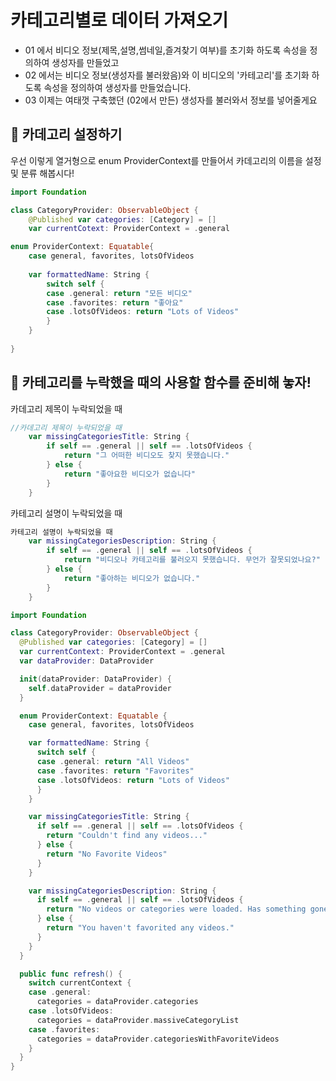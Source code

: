#  카테고리별로 데이터 가져오기

- 01 에서 비디오 정보(제목,설명,썸네일,즐겨찾기 여부)를 초기화 하도록 속성을 정의하여 생성자를 만들었고
- 02 에서는 비디오 정보(생성자를 불러왔음)와 이 비디오의 '카테고리'를 초기화 하도록 속성을 정의하여 생성자를 만들었습니다.
- 03 이제는 여태껏 구축했던 (02에서 만든) 생성자를 불러와서 정보를 넣어줄게요
## 📍 카데고리 설정하기
우선 이렇게 열거형으로 enum ProviderContext를 만들어서 카데고리의 이름을 설정 및 분류 해봅시다!

```swift
import Foundation

class CategoryProvider: ObservableObject {
    @Published var categories: [Category] = []
    var currentCotext: ProviderContext = .general

enum ProviderContext: Equatable{
    case general, favorites, lotsOfVideos
    
    var formattedName: String {
        switch self {
        case .general: return "모든 비디오"
        case .favorites: return "좋아요"
        case .lotsOfVideos: return "Lots of Videos"
        }
    }
    
}

```

## 📍 카테고리를 누락했을 때의 사용할 함수를 준비해 놓자!
카데고리 제목이 누락되었을 때
```swift
//카데고리 제목이 누락되었을 때
    var missingCategoriesTitle: String {
        if self == .general || self == .lotsOfVideos {
            return "그 어떠한 비디오도 찾지 못했습니다."
        } else {
            return "좋아요한 비디오가 없습니다"
        }
    }
```

카테고리 설명이 누락되었을 때
```swift
카테고리 설명이 누락되었을 때
    var missingCategoriesDescription: String {
        if self == .general || self == .lotsOfVideos {
            return "비디오나 카테고리를 불러오지 못했습니다. 무언가 잘못되었나요?"
        } else {
            return "좋아하는 비디오가 없습니다."
        }
    }
```





















```swift
import Foundation

class CategoryProvider: ObservableObject {
  @Published var categories: [Category] = []
  var currentContext: ProviderContext = .general
  var dataProvider: DataProvider

  init(dataProvider: DataProvider) {
    self.dataProvider = dataProvider
  }

  enum ProviderContext: Equatable {
    case general, favorites, lotsOfVideos

    var formattedName: String {
      switch self {
      case .general: return "All Videos"
      case .favorites: return "Favorites"
      case .lotsOfVideos: return "Lots of Videos"
      }
    }

    var missingCategoriesTitle: String {
      if self == .general || self == .lotsOfVideos {
        return "Couldn't find any videos..."
      } else {
        return "No Favorite Videos"
      }
    }

    var missingCategoriesDescription: String {
      if self == .general || self == .lotsOfVideos {
        return "No videos or categories were loaded. Has something gone wrong?"
      } else {
        return "You haven't favorited any videos."
      }
    }
  }

  public func refresh() {
    switch currentContext {
    case .general:
      categories = dataProvider.categories
    case .lotsOfVideos:
      categories = dataProvider.massiveCategoryList
    case .favorites:
      categories = dataProvider.categoriesWithFavoriteVideos
    }
  }
}
```
